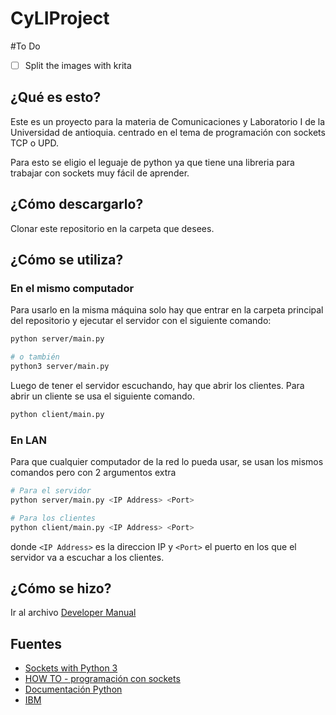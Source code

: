 # CyLIProject

#To Do
- [ ] Split the images with krita

## ¿Qué es esto?
Este es un proyecto para la materia de Comunicaciones y Laboratorio I de la Universidad de antioquia.
centrado en el tema de programación con sockets TCP o UPD.

Para esto se eligio el leguaje de python ya que tiene una libreria para trabajar con sockets muy fácil de aprender.

## ¿Cómo descargarlo?
Clonar este repositorio en la carpeta que desees.

## ¿Cómo se utiliza?
### En el mismo computador
Para usarlo en la misma máquina solo hay que entrar en la carpeta principal del repositorio y ejecutar el servidor con el siguiente comando:
~~~ bash
python server/main.py

# o también
python3 server/main.py
~~~

Luego de tener el servidor escuchando, hay que abrir los clientes. Para abrir un cliente se usa el siguiente comando.
~~~ bash
python client/main.py
~~~

### En LAN
Para que cualquier computador de la red lo pueda usar, se usan los mismos comandos pero con 2 argumentos extra

~~~ bash
# Para el servidor
python server/main.py <IP Address> <Port>

# Para los clientes
python client/main.py <IP Address> <Port>
~~~

donde `<IP Address>` es la direccion IP y `<Port>` el puerto en los que el servidor va a escuchar a los clientes.

## ¿Cómo se hizo?
Ir al archivo [Developer Manual](developer_manual.md)

## Fuentes
- [Sockets with Python 3](https://www.youtube.com/watch?v=Lbfe3-v7yE0&list=PLQVvvaa0QuDdzLB_0JSTTcl8E8jsJLhR5)
- [HOW TO - programación con sockets](https://docs.python.org/es/3/howto/sockets.html)
- [Documentación Python](https://docs.python.org/3/library/socket.html)
- [IBM](https://www.ibm.com/support/pages/why-does-send-return-eagain-ewouldblock)
